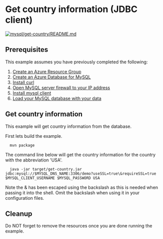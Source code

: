 
# Get country information (JDBC client)

[![mysql/get-country/README.md](https://github.com/Azure-Samples/java-on-azure-examples/actions/workflows/mysql_get-country_README_md.yml/badge.svg)](https://github.com/Azure-Samples/java-on-azure-examples/actions/workflows/mysql_get-country_README_md.yml)

## Prerequisites

This example assumes you have previously completed the following:

1. [Create an Azure Resource Group](../../group/create/)
1. [Create an Azure Database for MySQL](../create/)
1. [Install curl](https://curl.haxx.se/download.html)
1. [Open MySQL server firewall to your IP address](../open-firewall-to-your-ip/)
1. [Install mysql client](https://dev.mysql.com/downloads/)
1. [Load your MySQL database with your data](load-your-mysqk-database-with-data/README.md)

<!-- workflow.include(../load-your-mysql-database-with-data/README.md) -->

## Get country information

This example will get country information from the database.

<!-- workflow.run()

  cd mysql/get-country

  -->

First lets build the example.

```shell
  mvn package
```

The command line below will get the country information for the country with
the abbreviation 'USA'.

```shell
  java -jar target/get-country.jar jdbc:mysql://$MYSQL_DNS_NAME:3306/demo?useSSL=true\&requireSSL=true $MYSQL_CLIENT_USERNAME $MYSQL_PASSWORD USA
```

Note the & has been escaped using the backslash as this is needed when passing
it into the shell. Omit the backslash when using it in your configuration files.

<!-- workflow.run()

  cd ../..

  -->

## Cleanup

Do NOT forget to remove the resources once you are done running the example.

<!-- workflow.directOnly()

  az group delete --name $RESOURCE_GROUP --yes || true

  -->
